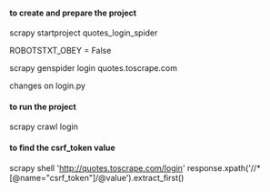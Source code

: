 #### to create and prepare the project
scrapy startproject quotes_login_spider

ROBOTSTXT_OBEY = False

scrapy genspider login quotes.toscrape.com

changes on login.py

#### to run the project
scrapy crawl login 

#### to find the csrf_token value
scrapy shell 'http://quotes.toscrape.com/login'
response.xpath('//*[@name="csrf_token"]/@value').extract_first()


